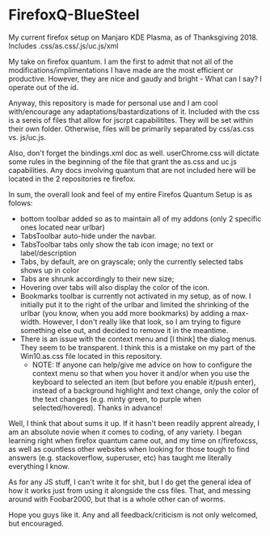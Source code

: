 # FirefoxQ-BlueSteel
My current firefox setup on Manjaro KDE Plasma, as of Thanksgiving 2018. Includes .css/as.css/.js/uc.js/xml

My take on firefox quantum. I am the first to admit that not all of the modifications/implimentations I have made are the most efficient or productive. However, they are nice and gaudy and bright - What can I say? I operate out of the id. 

Anyway, this repository is made for personal use and I am cool with/encourage any adaptations/bastardizations of it. Included with the css is a sereis of files that allow for jscrpt capabilitites. They will be set within their own folder. Otherwise, files will be primarily separated by css/as.css vs. js/uc.js. 

Also, don't forget the bindings.xml doc as well. userChrome.css will dictate some rules in the beginning of the file that grant the as.css and uc.js capabilities. Any docs involving quantum that are not included here will be located in the 2 repositories re firefox. 


In sum, the overall look and feel of my entire Firefos Quantum Setup is as folows:

- bottom toolbar added so as to maintain all of my addons (only 2 specific ones located near urlbar)
- TabsToolbar auto-hide under the navbar. 
- TabsToolbar tabs only show the tab icon image; no text or label/description
- Tabs, by default, are on grayscale; only the currently selected tabs shows up in color
- Tabs are shrunk accordingly to their new size;
- Hovering over tabs will also display the color of the icon.
- Bookmarks toolbar is currently not activated in my setup, as of now. I initially put it to the right of the urlbar and limited the shrinking of the urlbar (you know, when you add more bookmarks) by adding a max-width. However, I don't really like that look, so I am trying to figure something else out, and decided to remove it in the meantime. 
- There is an issue with the context menu and [I think] the dialog menus. They seem to be transparent. I think this is a mistake on my part of the Win10.as.css file located in this repository. 
    - NOTE: If anyone can help/give me advice on how to configure the context menu so that when you hover it and/or when you use the keyboard to selected an item (but before you enable it/push enter), instead of a background highlight and text change, only the color of the text changes (e.g. minty green, to purple when selected/hovered). Thanks in advance!
    
    
Well, I think that about sums it up. If it hasn't been readily apprent already, I am an absolute novie when it comes to coding, of any variety. I began learning right when firefox quantum came out, and my time on r/firefoxcss, as well as countless other websites when looking for those tough to find answers (e.g. stackoverflow, superuser, etc) has taught me literally everything I know. 

As for any JS stuff, I can't write it for shit, but I do get the general idea of how it works just from using it alongside the css files. That, and messing around with Foobar2000, but that is a whole other can of worms. 

Hope you guys like it. Any and all feedback/criticism is not only welcomed, but encouraged. 
